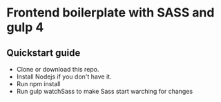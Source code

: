 # Frontend boilerplate with SASS and gulp 4

## Quickstart guide

- Clone or download this repo.
- Install Nodejs if you don't have it.
- Run npm install
- Run gulp watchSass to make Sass start warching for changes

